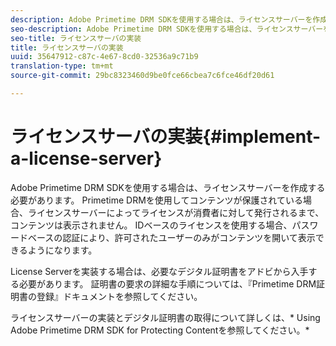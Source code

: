 ```yaml
---
description: Adobe Primetime DRM SDKを使用する場合は、ライセンスサーバーを作成する必要があります。 Primetime DRMを使用してコンテンツが保護されている場合、ライセンスサーバーによってライセンスが消費者に対して発行されるまで、コンテンツは表示されません。 IDベースのライセンスを使用する場合、パスワードベースの認証により、許可されたユーザーのみがコンテンツを開いて表示できるようになります。
seo-description: Adobe Primetime DRM SDKを使用する場合は、ライセンスサーバーを作成する必要があります。 Primetime DRMを使用してコンテンツが保護されている場合、ライセンスサーバーによってライセンスが消費者に対して発行されるまで、コンテンツは表示されません。 IDベースのライセンスを使用する場合、パスワードベースの認証により、許可されたユーザーのみがコンテンツを開いて表示できるようになります。
seo-title: ライセンスサーバの実装
title: ライセンスサーバの実装
uuid: 35647912-c87c-4e67-8cd0-32536a9c71b9
translation-type: tm+mt
source-git-commit: 29bc8323460d9be0fce66cbea7c6fce46df20d61

---
```



# ライセンスサーバの実装{#implement-a-license-server}

Adobe Primetime DRM SDKを使用する場合は、ライセンスサーバーを作成する必要があります。 Primetime DRMを使用してコンテンツが保護されている場合、ライセンスサーバーによってライセンスが消費者に対して発行されるまで、コンテンツは表示されません。 IDベースのライセンスを使用する場合、パスワードベースの認証により、許可されたユーザーのみがコンテンツを開いて表示できるようになります。

License Serverを実装する場合は、必要なデジタル証明書をアドビから入手する必要があります。 証明書の要求の詳細な手順については、『Primetime DRM証明書の登録』ドキュメントを参照してください。

ライセンスサーバーの実装とデジタル証明書の取得について詳しくは、* Using Adobe Primetime DRM SDK for Protecting Contentを参照してください。*
